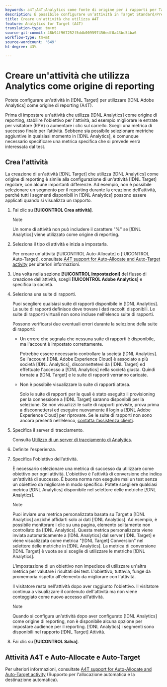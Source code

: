 ```yaml
---
keywords: a4T;A4T;Analytics come fonte di origine per i rapporti per Target
description: È possibile configurare un’attività in Target Standard/Premium per utilizzare Adobe Analytics come origine per la generazione di rapporti (A4T).
title: Creare un'attività che utilizza A4T
feature: Analytics for Target (A4T)
translation-type: tm+mt
source-git-commit: 48b94f967252f5ddb009597456edf0a43bc54ba6
workflow-type: tm+mt
source-wordcount: '649'
ht-degree: 43%

---
```



# Creare un&#39;attività che utilizza Analytics come origine di reporting

Potete configurare un&#39;attività in [!DNL Target] per utilizzare [!DNL Adobe Analytics] come origine di reporting (A4T).

Prima di impostare un&#39;attività che utilizza [!DNL Analytics] come origine di reporting, stabilire l&#39;obiettivo per l&#39;attività, ad esempio migliorare le entrate per visitatore (RPV) o aumentare i clic sul carrello. Scegli una metrica di successo finale per l’attività. Sebbene sia possibile selezionare metriche aggiuntive in qualsiasi momento in [!DNL Analytics], è comunque necessario specificare una metrica specifica che si prevede verrà interessata dal test.

## Crea l&#39;attività

La creazione di un&#39;attività [!DNL Target] che utilizza [!DNL Analytics] come origine di reporting è simile alla configurazione di un&#39;attività [!DNL Target] regolare, con alcune importanti differenze. Ad esempio, non è possibile selezionare un segmento per il reporting durante la creazione dell&#39;attività, perché tutti i segmenti disponibili in [!DNL Analytics] possono essere applicati quando si visualizza un rapporto.

1. Fai clic su **[!UICONTROL Crea attività]**.

   >[!NOTE]
   >
   >Un nome di attività non può includere il carattere &quot;%&quot; se [!DNL Analytics] viene utilizzato come origine di reporting.

1. Seleziona il tipo di attività e inizia a impostarla.

   Per creare un&#39;attività [!UICONTROL Auto-Allocate] o [!UICONTROL Auto-Target], consultate [A4T support for Auto-Allocate and Auto-Target activity](/help/c-integrating-target-with-mac/a4t/a4t-at-aa.md) per ulteriori informazioni.

1. Una volta nella sezione **[!UICONTROL Impostazioni]** del flusso di creazione dell’attività, scegli **[!UICONTROL Adobe Analytics]** e specifica la società.
1. Seleziona una suite di rapporti.

   Puoi scegliere qualsiasi suite di rapporti disponibile in [!DNL Analytics]. La suite di rapporti definisce dove trovare i dati raccolti disponibili. Le suite di rapporti virtuali non sono incluse nell&#39;elenco suite di rapporti.

   Possono verificarsi due eventuali errori durante la selezione della suite di rapporti:

   * Un errore che segnala che nessuna suite di rapporti è disponibile, ma l&#39;account è impostato correttamente.

      Potrebbe essere necessario controllare la società [!DNL Analytics]. Se l&#39;account [!DNL Adobe Experience Cloud] è associato a più società [!DNL Analytics], disconnettetevi da [!DNL Target] ed effettuate l&#39;accesso a [!DNL Analytics] nella società giusta. Quindi tornate a [!DNL Target] e le suite di rapporti verranno caricate.

   * Non è possibile visualizzare la suite di rapporti attesa.

      Solo le suite di rapporti per le quali è stato eseguito il provisioning per la connessione a [!DNL Target] saranno disponibili per la selezione. Se non visualizzi le suite di rapporti previste, prova prima a disconnettersi ed eseguire nuovamente il login a [!DNL Adobe Experience Cloud] per riprovare.
   Se le suite di rapporti non sono ancora presenti nell’elenco, [contatta l’assistenza clienti](/help/cmp-resources-and-contact-information.md#reference_ACA3391A00EF467B87930A450050077C).

1. Specifica il server di tracciamento.

   Consulta [Utilizzo di un server di tracciamento di Analytics](/help/c-integrating-target-with-mac/a4t/analytics-tracking-server.md#task_72077BA7E93C4A65A715A18F32228823).

1. Definite l&#39;esperienza.
1. Specifica l&#39;obiettivo dell&#39;attività.

   È necessario selezionare una metrica di successo da utilizzare come obiettivo per ogni attività. L&#39;obiettivo è l&#39;attività di conversione che indica un&#39;attività di successo. È buona norma non eseguire mai un test senza un obiettivo da migliorare in modo specifico. Potete scegliere qualsiasi metrica [!DNL Analytics] disponibile nel selettore delle metriche [!DNL Analytics].

   >[!NOTE]
   >
   >Puoi inviare una metrica personalizzata basata su Target a [!DNL Analytics] anziché affidarti solo ai dati [!DNL Analytics]. Ad esempio, è possibile monitorare i clic su una pagina, elemento solitamente non controllato da [!DNL Analytics]. Questa metrica personalizzata viene inviata automaticamente a [!DNL Analytics] dal server [!DNL Target] e viene visualizzata come metrica &quot;[!DNL Target] Conversion&quot; nel selettore delle metriche in [!DNL Analytics]. La metrica di conversione [!DNL Target] è vuota se si sceglie di utilizzare le metriche [!DNL Analytics].

   L&#39;impostazione di un obiettivo non impedisce di utilizzare un&#39;altra metrica per valutare i risultati dei test. L&#39;obiettivo, tuttavia, funge da promemoria rispetto all&#39;elemento da migliorare con l&#39;attività.

   Il visitatore resta nell&#39;attività dopo aver raggiunto l&#39;obiettivo. Il visitatore continua a visualizzare il contenuto dell&#39;attività ma non viene conteggiato come nuovo accesso all&#39;attività.

   >[!NOTE]
   >
   >Quando si configura un&#39;attività dopo aver configurato [!DNL Analytics] come origine di reporting, non è disponibile alcuna opzione per impostare audience per il reporting. [!DNL Analytics] i segmenti sono disponibili nel rapporto  [!DNL Target] Attività.

1. Fai clic su **[!UICONTROL Salva]**.

## Attività A4T e Auto-Allocate e Auto-Target

Per ulteriori informazioni, consultate [A4T support for Auto-Allocate and Auto-Target activity](/help/c-integrating-target-with-mac/a4t/a4t-at-aa.md) (Supporto per l&#39;allocazione automatica e la destinazione automatica).